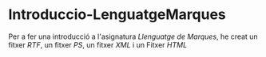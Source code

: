 # Introduccio-LenguatgeMarques

Per a fer una introducció a l'asignatura *Llenguatge de Marques*, he creat un fitxer _RTF_, un fitxer _PS_, un fitxer _XML_ i un Fitxer _HTML_
